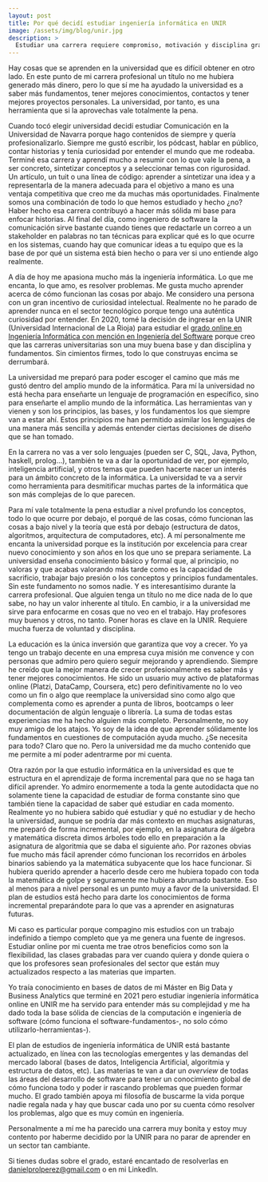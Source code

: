 ```yaml
---
layout: post
title: Por qué decidí estudiar ingeniería informática en UNIR
image: /assets/img/blog/unir.jpg
description: >
  Estudiar una carrera requiere compromiso, motivación y disciplina grande porque son mínimo 4 años de tu tiempo. En este post te cuento por qué estudiar esta carrera con especialización en Ingeniería del Software y por qué considero que es una buena opción entrar en una universidad online como UNIR.  <!--more-->
---
```


Hay cosas que se aprenden en la universidad que es difícil obtener en otro lado. En este punto de mi carrera profesional un título no me hubiera generado más dinero, pero lo que sí me ha ayudado la universidad es a saber más fundamentos, tener mejores conocimientos, contactos y tener mejores proyectos personales. La universidad, por tanto, es una herramienta que si la aprovechas vale totalmente la pena.

<!--more-->

Cuando tocó elegir universidad decidí estudiar Comunicación en la Universidad de Navarra porque hago contenidos de siempre y quería profesionalizarlo. Siempre me gustó escribir, los pódcast, hablar en público, contar historias y tenía curiosidad por entender el mundo que me rodeaba. Terminé esa carrera y aprendí mucho a resumir con lo que vale la pena, a ser concreto, sintetizar conceptos y a seleccionar temas con rigurosidad. Un artículo, un tuit o una línea de código: aprender a sintetizar una idea y a representarla de la manera adecuada para el objetivo a mano es una ventaja competitiva que creo me da muchas más oportunidades. Finalmente somos una combinación de todo lo que hemos estudiado y hecho ¿no? Haber hecho esa carrera contribuyó a hacer más sólida mi base para enfocar historias. Al final del día, como ingeniero de software la comunicación sirve bastante cuando tienes que redactarle un correo a un stakeholder en palabras no tan técnicas para explicar qué es lo que ocurre en los sistemas, cuando hay que comunicar ideas a tu equipo que es la base de por qué un sistema está bien hecho o para ver si uno entiende algo realmente. 

A día de hoy me apasiona mucho más la ingeniería informática. Lo que me encanta, lo que amo, es resolver problemas. Me gusta mucho aprender acerca de cómo funcionan las cosas por abajo. Me considero una persona con un gran incentivo de curiosidad intelectual. Realmente no he parado de aprender nunca en el sector tecnológico porque tengo una auténtica curiosidad por entender. En 2020, tomé la decisión de ingresar en la UNIR (Universidad Internacional de La Rioja) para estudiar el <a href="https://dprol.github.io/blog/hydejack/2024-07-17-asignaturas-informatica/">grado online en Ingeniería Informática con mención en Ingeniería del Software</a> porque creo que las carreras universitarias son una muy buena base y dan disciplina y fundamentos. Sin cimientos firmes, todo lo que construyas encima se derrumbará.

La universidad me preparó para poder escoger el camino que más me gustó dentro del amplio mundo de la informática. Para mí la universidad no está hecha para enseñarte un lenguaje de programación en específico, sino para enseñarte el amplio mundo de la informática. Las herramientas van y vienen y son los principios, las bases, y los fundamentos los que siempre van a estar ahí. Estos principios me han permitido asimilar los lenguajes de una manera más sencilla y además entender ciertas decisiones de diseño que se han tomado. 

En la carrera no vas a ver solo lenguajes (pueden ser C, SQL, Java, Python, haskell, prolog...), también te va a dar la oportunidad de ver, por ejemplo, inteligencia artificial, y otros temas que pueden hacerte nacer un interés para un ámbito concreto de la informática. La universidad te va a servir como herramienta para desmitificar muchas partes de la informática que son más complejas de lo que parecen.

Para mí vale totalmente la pena estudiar a nivel profundo los conceptos, todo lo que ocurre por debajo, el porqué de las cosas, cómo funcionan las cosas a bajo nivel y la teoría que está por debajo (estructura de datos, algoritmos, arquitectura de computadores, etc). A mí personalmente me encanta la universidad porque es la institución por excelencia para crear nuevo conocimiento y son años en los que uno se prepara seriamente. La universidad enseña conocimiento básico y formal que, al principio, no valoras y que acabas valorando más tarde como es la capacidad de sacrificio, trabajar bajo presión o los conceptos y principios fundamentales. Sin este fundamento no somos nadie. Y es interesantísimo durante la carrera profesional. Que alguien tenga un título no me dice nada de lo que sabe, no hay un valor inherente al título. En cambio, ir a la universidad me sirve para enfocarme en cosas que no veo en el trabajo. Hay profesores muy buenos y otros, no tanto. Poner horas es clave en la UNIR. Requiere mucha fuerza de voluntad y disciplina.

La educación es la única inversión que garantiza que voy a crecer. Yo ya tengo un trabajo decente en una empresa cuya misión me convence y con personas que admiro pero quiero seguir mejorando y aprendiendo. Siempre he creído que la mejor manera de crecer profesionalmente es saber más y tener mejores conocimientos. He sido un usuario muy activo de plataformas online (Platzi, DataCamp, Coursera, etc) pero definitivamente no lo veo como un fin o algo que reemplace la universidad sino como algo que complementa como es aprender a punta de libros, bootcamps o leer documentación de algún lenguaje o librería. La suma de todas estas experiencias me ha hecho alguien más completo. Personalmente, no soy muy amigo de los atajos. Yo soy de la idea de que aprender sólidamente los fundamentos en cuestiones de computación ayuda mucho. ¿Se necesita para todo? Claro que no. Pero la universidad me da mucho contenido que me permite a mí poder adentrarme por mi cuenta.

Otra razón por la que estudio informática en la universidad es que te estructura en el aprendizaje de forma incremental para que no se haga tan difícil aprender. Yo admiro enormemente a toda la gente autodidacta que no solamente tiene la capacidad de estudiar de forma constante sino que también tiene la capacidad de saber qué estudiar en cada momento. Realmente yo no hubiera sabido qué estudiar y qué no estudiar y de hecho la universidad, aunque se podría dar más contexto en muchas asignaturas, me preparó de forma incremental, por ejemplo, en la asignatura de álgebra y matemática discreta dimos árboles todo ello en preparación a la asignatura de algoritmia que se daba el siguiente año. Por razones obvias fue mucho más fácil aprender cómo funcionan los recorridos en árboles binarios sabiendo ya la matemática subyacente que los hace funcionar. Si hubiera querido aprender a hacerlo desde cero me hubiera topado con toda la matemática de golpe y seguramente me hubiera abrumado bastante. Eso al menos para a nivel personal es un punto muy a favor de la universidad. El plan de estudios está hecho para darte los conocimientos de forma incremental preparándote para lo que vas a aprender en asignaturas futuras.

Mi caso es particular porque compagino mis estudios con un trabajo indefinido a tiempo completo que ya me genera una fuente de ingresos. Estudiar online por mi cuenta me trae otros beneficios como son la flexibilidad, las clases grabadas para ver cuando quiera y donde quiera o que los profesores sean profesionales del sector que están muy actualizados respecto a las materias que imparten.

Yo traía conocimiento en bases de datos de mi Máster en Big Data y Business Analytics que terminé en 2021 pero estudiar ingeniería informática online en UNIR me ha servido para entender más su complejidad y me ha dado toda la base sólida de ciencias de la computación e ingeniería de software (cómo funciona el software-fundamentos-, no solo cómo utilizarlo-herramientas-). 

El plan de estudios de ingeniería informática de UNIR está bastante actualizado, en línea con las tecnologías emergentes y las demandas del mercado laboral (bases de datos, Inteligencia Artificial, algoritmia y estructura de datos, etc). Las materias te van a dar un *overview* de todas las áreas del desarrollo de software para tener un conocimiento global de cómo funciona todo y poder ir rascando problemas que pueden formar mucho. El grado también apoya mi filosofía de buscarme la vida porque nadie regala nada y hay que buscar cada uno por su cuenta cómo resolver los problemas, algo que es muy común en ingeniería. 

Personalmente a mí me ha parecido una carrera muy bonita y estoy muy contento por haberme decidido por la UNIR para no parar de aprender en un sector tan cambiante. 

Si tienes dudas sobre el grado, estaré encantado de resolverlas en danielprolperez@gmail.com o en mi LinkedIn.
